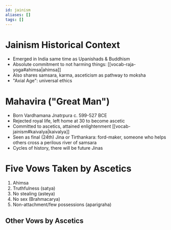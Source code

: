 ```yaml
---
id: jainism
aliases: []
tags: []
---
```


# Jainism Historical Context
- Emerged in India same time as Upanishads & Buddhism
- Absolute commitment to not harming things: [[vocab-raja-yoga#ahimsa|ahimsa]]
- Also shares samsara, karma, asceticism as pathway to moksha
- "Axial Age": universal ethics

#  Mahavira ("Great Man")
- Born Vardhamana Jnatrpura c. 599-527 BCE
- Rejected royal life, left home at 30 to become ascetic
- Committed to ascetics, attained enlightenment [[vocab-jainism#kaivalya|kaivalya]]
- Seen as final (24th) Jina or Tirthankara: ford-maker, someone who helps others cross a perilous river of samsara
- Cycles of history, there will be future Jinas

# Five Vows Taken by Ascetics
1) Ahimsa
2) Truthfulness (satya)
3) No stealing (asteya)
4) No sex (Brahmacarya)
5) Non-attachment/few possessions (aparigraha)

## Other Vows by Ascetics
